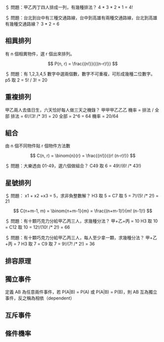 ＄ 問題：甲乙丙丁四人排成一列，有幾種排法？
4 \* 3 \* 2 \* 1 = 4!

＄ 問題：台北到台中有三種交通路線，台中到高雄有兩種交通路線，台北到高雄有幾種交通路線？
3 \* 2 = 6

## 相異排列

有 n 個相異物件，選 r 個出來排列。

$$
P(n, r) = \frac{{n!}}{{(n-r)!}}
$$

＄ 問題：有 1,2,3,4,5 數字中選兩個數，數字不可重複，可形成幾種二位數字。
p5 取 2 = 5! / 3! = 20

## 重複排列

甲乙兩人去值日生，六天恰好每人做三天之機錄？
甲甲甲乙乙乙
機率 = 排法 / 全部
排法 = 6!/(3! /\* 3!) = 20
全部 = 2^6 = 64
機率 = 20/64

## 組合

由 n 個不同物件貼 r 個物件方法數

$$
 C(n, r) = \binom{n}{r} = \frac{{n!}}{{r! (n-r)!}}
$$

＄ 問題：大樂透由 01-49，選六個做組合？
C49 取 6 = 49!/(6! /\* 43!)

## 星號排列

＄ 問題： x1 + x2 +x3 = 5，求非負整數解？
H3 取 5 = C7 取 5 = 7!/(5! /\* 2!) = 21

$$
C(n+m-1, m) = \binom{n+m-1}{m} = \frac{(n+m-1)!}{m! (n-1)!}
$$

＄ 問題：有十顆巧克力分給甲乙丙三人，求幾種分法？
甲+乙+丙 = 10
H3 取 10 = C12 取 10 = 12!/(10! /\* 2!) = 66

＄ 問題：有十顆巧克力分給甲乙丙三人，每人至少拿一顆，求幾種分法？
甲+乙+丙 = 7
H3 取 7 = C9 取 7 = 9!/(7! /\* 2!) = 36

## 排容原理

## 獨立事件

定義 AB 為任意兩件事件，若 P(A|B) = P(A) 或 P(A|B) = P(B)，則 AB 互為獨立事件，反之稱為相依（dependent）

## 互斥事件

## 條件機率



